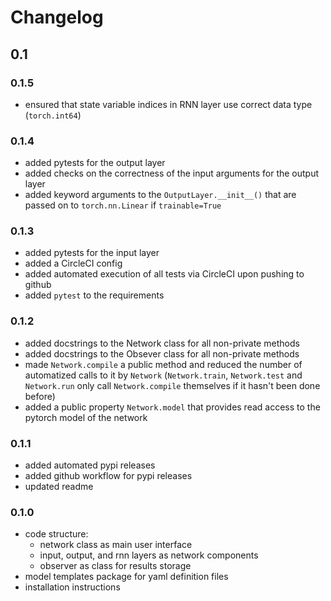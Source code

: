 # Changelog

## 0.1

### 0.1.5

- ensured that state variable indices in RNN layer use correct data type (`torch.int64`)
### 0.1.4

- added pytests for the output layer
- added checks on the correctness of the input arguments for the output layer
- added keyword arguments to the `OutputLayer.__init__()` that are passed on to `torch.nn.Linear` if `trainable=True`

### 0.1.3

- added pytests for the input layer
- added a CircleCI config
- added automated execution of all tests via CircleCI upon pushing to github
- added `pytest` to the requirements

### 0.1.2

- added docstrings to the Network class for all non-private methods
- added docstrings to the Obsever class for all non-private methods
- made `Network.compile` a public method and reduced the number of automatized calls to it by `Network` (`Network.train`, `Network.test` and `Network.run` only call `Network.compile` themselves if it hasn't been done before)
- added a public property `Network.model` that provides read access to the pytorch model of the network

### 0.1.1

- added automated pypi releases
- added github workflow for pypi releases
- updated readme

### 0.1.0

- code structure: 
  - network class as main user interface
  - input, output, and rnn layers as network components
  - observer as class for results storage
- model templates package for yaml definition files
- installation instructions